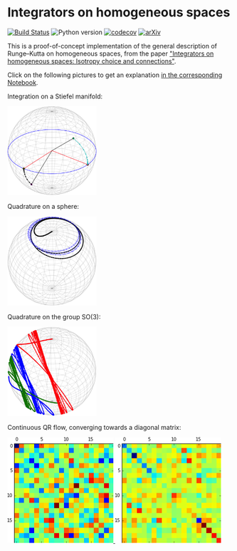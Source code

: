 # Integrators on homogeneous spaces

[![Build Status](https://github.com/olivierverdier/homogint/actions/workflows/python_package.yml/badge.svg?branch=main)](https://github.com/olivierverdier/homogint/actions/workflows/python_package.yml?query=branch%3Amain)
![Python version](https://img.shields.io/badge/Python-3.9,_3.10,_3.11,_3.12-blue.svg?logo=python)
[![codecov](https://codecov.io/github/olivierverdier/homogint/graph/badge.svg?token=Ea4XsTXw6A)](https://codecov.io/github/olivierverdier/homogint)
[![arXiv](https://img.shields.io/badge/arXiv-1402.6981-b31b1b.svg?logo=arxiv&logoColor=red)](https://arxiv.org/abs/1402.6981)

This is a proof-of-concept implementation of the general description of Runge–Kutta on homogeneous spaces, from the paper ["Integrators on homogeneous spaces: Isotropy choice and connections"](http://arxiv.org/abs/1402.6981).

Click on the following pictures to get an explanation [in the corresponding Notebook](https://nbviewer.org/github/olivierverdier/homogint/blob/main/examples/Demo.ipynb).

Integration on a Stiefel manifold:

<a href="http://nbviewer.org/github/olivierverdier/homogint/blob/main/examples/Demo.ipynb#Stiefel-manifold:-Oja-Flow"><img alt="oja" src="https://raw.githubusercontent.com/olivierverdier/homogint/main/img/oja.png" width="200px"/></a>

Quadrature on a sphere:

<a href="http://nbviewer.org/github/olivierverdier/homogint/blob/main/examples/Demo.ipynb#Sphere:-quadrature"><img alt="quad" src="https://raw.githubusercontent.com/olivierverdier/homogint/main/img/quad.png" width="200px"/></a>

Quadrature on the group SO(3):

<a href="http://nbviewer.org/github/olivierverdier/homogint/blob/main/examples/Demo.ipynb#$\mathsf{SO}%283%29$:-Quadrature"><img alt="so3quda" src="https://raw.githubusercontent.com/olivierverdier/homogint/main/img/so3quad.png" width="200px"/></a>

Continuous QR flow, converging towards a diagonal matrix:

[![matinit](https://raw.githubusercontent.com/olivierverdier/homogint/main/img/matinit.png) ![matfinal](https://raw.githubusercontent.com/olivierverdier/homogint/main/img/matfinal.png)](http://nbviewer.org/github/olivierverdier/homogint/blob/main/examples/Demo.ipynb#Isospectral-Manifold:-Toda-flow)


